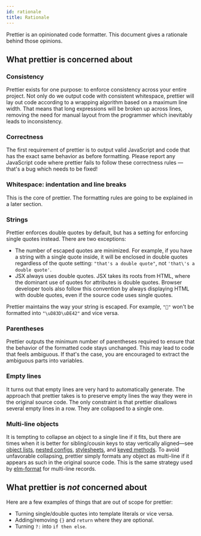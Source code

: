 ```yaml
---
id: rationale
title: Rationale
---
```


Prettier is an opinionated code formatter. This document gives a rationale behind those opinions.

## What prettier is concerned about

### Consistency

Prettier exists for one purpose: to enforce consistency across your entire project. Not only do we output code with consistent whitespace, prettier will lay out code according to a wrapping algorithm based on a maximum line width. That means that long expressions will be broken up across lines, removing the need for manual layout from the programmer which inevitably leads to inconsistency.

### Correctness

The first requirement of prettier is to output valid JavaScript and code that has the exact same behavior as before formatting. Please report any JavaScript code where prettier fails to follow these correctness rules — that's a bug which needs to be fixed!

### Whitespace: indentation and line breaks

This is the core of prettier. The formatting rules are going to be explained in a later section.

### Strings

Prettier enforces double quotes by default, but has a setting for enforcing single quotes instead. There are two exceptions:

* The number of escaped quotes are minimized. For example, if you have a string with a single quote inside, it will be enclosed in double quotes regardless of the quote setting: `"that's a double quote"`, not `'that\'s a double quote'`.
* JSX always uses double quotes. JSX takes its roots from HTML, where the dominant use of quotes for attributes is double quotes. Browser developer tools also follow this convention by always displaying HTML with double quotes, even if the source code uses single quotes.

Prettier maintains the way your string is escaped. For example, `"🙂"` won't be formatted into `"\uD83D\uDE42"` and vice versa.

### Parentheses

Prettier outputs the minimum number of parentheses required to ensure that the behavior of the formatted code stays unchanged. This may lead to code that feels ambiguous. If that's the case, you are encouraged to extract the ambiguous parts into variables.

### Empty lines

It turns out that empty lines are very hard to automatically generate. The approach that prettier takes is to preserve empty lines the way they were in the original source code. The only constraint is that prettier disallows several empty lines in a row. They are collapsed to a single one.

### Multi-line objects

It is tempting to collapse an object to a single line if it fits, but there are times when it is better for sibling/cousin keys to stay vertically aligned—see [object lists], [nested configs], [stylesheets], and [keyed methods]. To avoid unfavorable collapsing, prettier simply formats any object as multi-line if it appears as such in the original source code. This is the same strategy used by [elm-format] for multi-line records.

[object lists]: https://github.com/prettier/prettier/issues/74#issue-199965534
[nested configs]: https://github.com/prettier/prettier/issues/88#issuecomment-275448346
[stylesheets]: https://github.com/prettier/prettier/issues/74#issuecomment-275262094
[keyed methods]: https://github.com/prettier/prettier/pull/495#issuecomment-275745434
[elm-format]: https://github.com/prettier/prettier/issues/74#issuecomment-275621526

## What prettier is _not_ concerned about

Here are a few examples of things that are out of scope for prettier:

* Turning single/double quotes into template literals or vice versa.
* Adding/removing `{}` and `return` where they are optional.
* Turning `?:` into `if then else`.

<!--
### Semi-colons

...TBD...

## Formatting rules

... TBD ...


### Function calls


### Method calls


### JSX


### Boolean expressions


### String concatenation
-->
